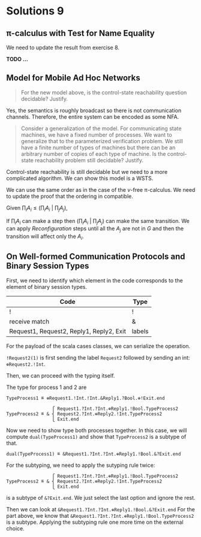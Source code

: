 # Solutions 9

## π-calculus with Test for Name Equality

We need to update the result from exercise 8.

__TODO ...__


## Model for Mobile Ad Hoc Networks

> For the new model above, is the control-state reachability question decidable? Justify.

Yes, the semantics is roughly broadcast so there is not communication channels.
Therefore, the entire system can be encoded as some NFA.


> Consider a generalization of the model.
> For communicating state machines, we have a fixed number of processes.
> We want to generalize that to the parameterized verification problem.
> We still have a finite number of types of machines but there can be an arbitrary number of copies of each type of machine.
> Is the control-state reachability problem still decidable? Justify.

Control-state reachability is still decidable but we need to a more complicated algorithm.
We can show this model is a WSTS.

We can use the same order as in the case of the $ν$-free π-calculus.
We need to update the proof that the ordering in compatible.

Given $∏_i A_i ≤ \left(∏_i A_i ~|~ ∏_j A_j \right)$,

If $∏_i A_i$ can make a step then $\left(∏_i A_i ~|~ ∏_j A_j \right)$ can make the same transition.
We can apply _Reconfiguration_ steps until all the $A_j$ are not in $G$ and then the transition will affect only the $A_i$.


## On Well-formed Communication Protocols and Binary Session Types

First, we need to identify which element in the code corresponds to the element of binary session types.

| Code | Type |
|------|------|
|  !   |  !   |
| receive match | & |
| Request1, Request2, Reply1, Reply2, Exit | labels |

For the payload of the scala cases classes, we can serialize the operation.

`!Request2(1)` is first sending the label `Request2` followed by sending an int: `⊕Request2.!Int`.


Then, we can proceed with the typing itself.

The type for process 1 and 2 are 
```
TypeProcess1 ≝ ⊕Request1.!Int.!Int.&Reply1.?Bool.⊕!Exit.end

                 ⎧ Request1.?Int.?Int.⊕Reply1.!Bool.TypeProcess2
TypeProcess2 ≝ & ⎨ Request2.?Int.⊕Reply2.!Int.TypeProcess2
                 ⎩ Exit.end
```

Now we need to show type both processes together.
In this case, we will compute `dual(TypeProcess1)` and show that `TypeProcess2` is a subtype of that.

```
dual(TypeProcess1) ≝ &Request1.?Int.?Int.⊕Reply1.!Bool.&?Exit.end
```

For the subtyping, we need to apply the sutyping rule twice:

```
                 ⎧ Request1.?Int.?Int.⊕Reply1.!Bool.TypeProcess2
TypeProcess2 ≝ & ⎨ Request2.?Int.⊕Reply2.!Int.TypeProcess2
                 ⎩ Exit.end
```
is a subtype of `&?Exit.end`.
We just select the last option and ignore the rest.

Then we can look at `&Request1.?Int.?Int.⊕Reply1.!Bool.&?Exit.end`
For the part above, we know that `&Request1.?Int.?Int.⊕Reply1.!Bool.TypeProcess2` is a subtype.
Applying the subtyping rule one more time on the external choice.

